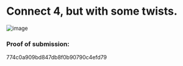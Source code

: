 # Connect 4, but with some twists.

![image](https://github.com/Emmet-v15/twisted-connect-4/assets/36600912/d8ff60e5-0ff6-4ed9-b6cd-922dbe722573)

### Proof of submission:
774c0a909bd847db8f0b90790c4efd79
